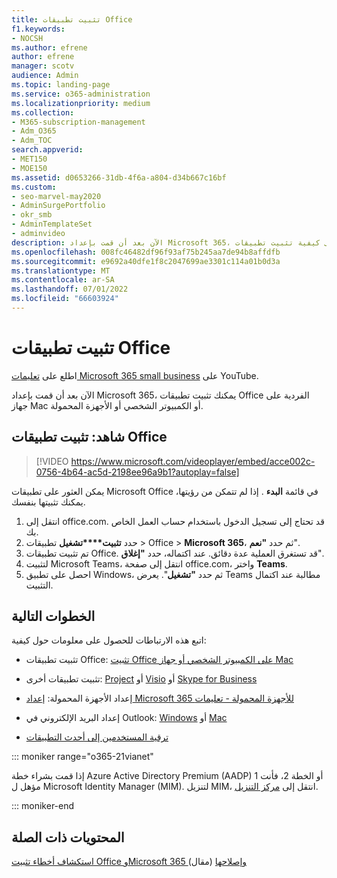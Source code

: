 ```yaml
---
title: تثبيت تطبيقات Office
f1.keywords:
- NOCSH
ms.author: efrene
author: efrene
manager: scotv
audience: Admin
ms.topic: landing-page
ms.service: o365-administration
ms.localizationpriority: medium
ms.collection:
- M365-subscription-management
- Adm_O365
- Adm_TOC
search.appverid:
- MET150
- MOE150
ms.assetid: d0653266-31db-4f6a-a804-d34b667c16bf
ms.custom:
- seo-marvel-may2020
- AdminSurgePortfolio
- okr_smb
- AdminTemplateSet
- adminvideo
description: الآن بعد أن قمت بإعداد Microsoft 365، تعرف على كيفية تثبيت تطبيقات Office الفردية على جهاز Mac أو الكمبيوتر الشخصي أو الأجهزة المحمولة.
ms.openlocfilehash: 008fc46482df96f93af75b245aa7de94b8affdfb
ms.sourcegitcommit: e9692a40dfe1f8c2047699ae3301c114a01b0d3a
ms.translationtype: MT
ms.contentlocale: ar-SA
ms.lasthandoff: 07/01/2022
ms.locfileid: "66603924"
---
```

# <a name="install-office-applications"></a>تثبيت تطبيقات Office

اطلع على [تعليمات Microsoft 365 small business](https://go.microsoft.com/fwlink/?linkid=2197659) على YouTube.

الآن بعد أن قمت بإعداد Microsoft 365، يمكنك تثبيت تطبيقات Office الفردية على جهاز Mac أو الكمبيوتر الشخصي أو الأجهزة المحمولة.
  
## <a name="watch-install-office-apps"></a>شاهد: تثبيت تطبيقات Office

> [!VIDEO https://www.microsoft.com/videoplayer/embed/acce002c-0756-4b64-ac5d-2198ee96a9b1?autoplay=false]

يمكن العثور على تطبيقات Microsoft Office في قائمة  **البدء** . إذا لم تتمكن من رؤيتها، يمكنك تثبيتها بنفسك.

1. انتقل إلى office.com. قد تحتاج إلى تسجيل الدخول باستخدام حساب العمل الخاص بك.
2. حدد **تثبيت****تشغيل** تطبيقات   >   Office   >  **Microsoft 365**، ثم حدد **"نعم**".
3. تم تثبيت تطبيقات Office. قد تستغرق العملية عدة دقائق. عند اكتماله، حدد  **"إغلاق**".
4. لتثبيت Microsoft Teams، انتقل إلى صفحة office.com، واختر  **Teams**.
5. احصل على تطبيق Windows، ثم حدد  **"تشغيل**". يعرض Teams مطالبة عند اكتمال التثبيت.

## <a name="next-steps"></a>الخطوات التالية

اتبع هذه الارتباطات للحصول على معلومات حول كيفية:
  
- تثبيت تطبيقات Office:  [تثبيت Office على الكمبيوتر الشخصي أو جهاز Mac](https://support.microsoft.com/office/4414eaaf-0478-48be-9c42-23adc4716658)

- تثبيت تطبيقات أخرى: [Project](https://support.microsoft.com/office/install-project-7059249b-d9fe-4d61-ab96-5c5bf435f281) أو [Visio](https://support.microsoft.com/office/install-visio-f98f21e3-aa02-4827-9167-ddab5b025710) أو [Skype for Business](https://support.microsoft.com/office/install-skype-for-business-8a0d4da8-9d58-44f9-9759-5c8f340cb3fb)

- إعداد الأجهزة المحمولة: [إعداد Microsoft 365 للأجهزة المحمولة - تعليمات](https://support.microsoft.com/office/7dabb6cb-0046-40b6-81fe-767e0b1f014f)

- إعداد البريد الإلكتروني في Outlook: [Windows](https://support.microsoft.com/office/6e27792a-9267-4aa4-8bb6-c84ef146101b) أو [Mac](https://support.microsoft.com/office/6e27792a-9267-4aa4-8bb6-c84ef146101b#PickTab=Outlook_for_Mac)
 
- [ترقية المستخدمين إلى أحدث التطبيقات](upgrade-users-to-latest-office-client.md) 

::: moniker range="o365-21vianet"

إذا قمت بشراء خطة Azure Active Directory Premium (AADP) 1 أو الخطة 2، فأنت مؤهل ل Microsoft Identity Manager (MIM). لتنزيل MIM، انتقل إلى [مركز التنزيل](https://www.microsoft.com/zh-cn/download/details.aspx?id=58498).

::: moniker-end

## <a name="related-content"></a>المحتويات ذات الصلة
  
[استكشاف أخطاء تثبيت Office وMicrosoft 365 وإصلاحها](https://support.microsoft.com/office/35ff2def-e0b2-4dac-9784-4cf212c1f6c2) (مقال)
